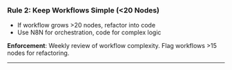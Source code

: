 ### **Rule 2: Keep Workflows Simple (<20 Nodes)**

- If workflow grows >20 nodes, refactor into code
- Use N8N for orchestration, code for complex logic

**Enforcement**: Weekly review of workflow complexity. Flag workflows >15 nodes for refactoring.

---
